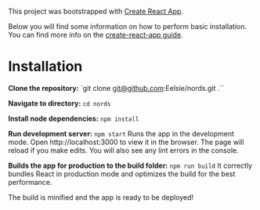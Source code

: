 This project was bootstrapped with [Create React App](https://github.com/facebookincubator/create-react-app).

Below you will find some information on how to perform basic installation.
You can find more info on the [create-react-app guide]((https://github.com/facebookincubator/create-react-app/blob/master/packages/react-scripts/template/README.md)).

# Installation

**Clone the repository:**
`git clone git@github.com:Eelsie/nords.git .``

**Navigate to directory:**
`cd nords`

**Install node dependencies:**
`npm install`

**Run development server:**
`npm start`
Runs the app in the development mode.
Open http://localhost:3000 to view it in the browser.
The page will reload if you make edits.
You will also see any lint errors in the console.


**Builds the app for production to the build folder:**
`npm run build`
It correctly bundles React in production mode and optimizes the build for the best performance.

The build is minified and the app is ready to be deployed!
